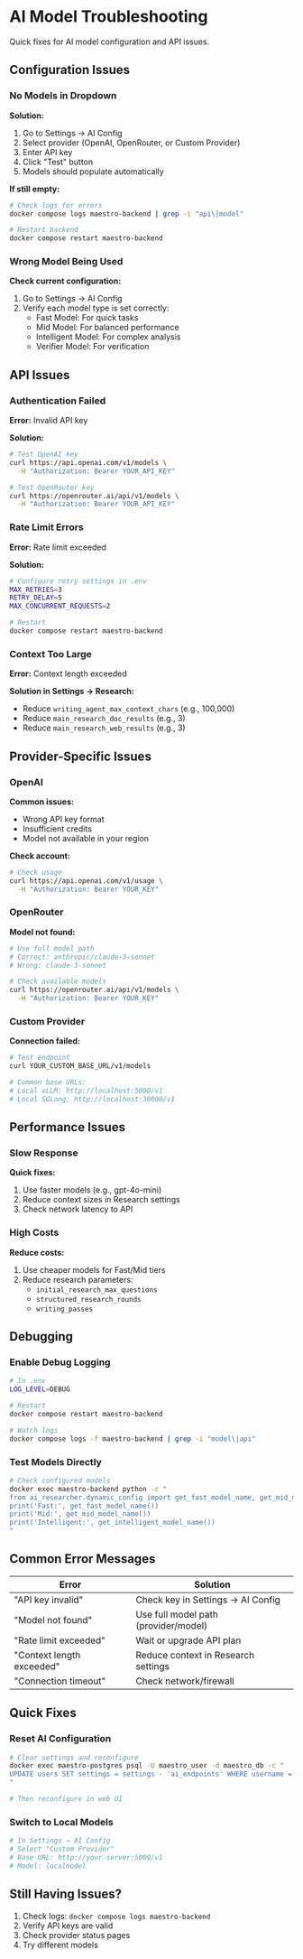 # AI Model Troubleshooting

Quick fixes for AI model configuration and API issues.

## Configuration Issues

### No Models in Dropdown

**Solution:**

1. Go to Settings → AI Config
2. Select provider (OpenAI, OpenRouter, or Custom Provider)
3. Enter API key
4. Click "Test" button
5. Models should populate automatically

<!-- Image not available: AI Config Model Selection (ai-config-model-selection.png) -->

**If still empty:**
```bash
# Check logs for errors
docker compose logs maestro-backend | grep -i "api\|model"

# Restart backend
docker compose restart maestro-backend
```

### Wrong Model Being Used

**Check current configuration:**

1. Go to Settings → AI Config
2. Verify each model type is set correctly:
   - Fast Model: For quick tasks
   - Mid Model: For balanced performance
   - Intelligent Model: For complex analysis
   - Verifier Model: For verification

## API Issues

### Authentication Failed

**Error:** Invalid API key

**Solution:**
```bash
# Test OpenAI key
curl https://api.openai.com/v1/models \
  -H "Authorization: Bearer YOUR_API_KEY"

# Test OpenRouter key
curl https://openrouter.ai/api/v1/models \
  -H "Authorization: Bearer YOUR_API_KEY"
```

### Rate Limit Errors

**Error:** Rate limit exceeded

**Solution:**
```bash
# Configure retry settings in .env
MAX_RETRIES=3
RETRY_DELAY=5
MAX_CONCURRENT_REQUESTS=2

# Restart
docker compose restart maestro-backend
```

### Context Too Large

**Error:** Context length exceeded

**Solution in Settings → Research:**

- Reduce `writing_agent_max_context_chars` (e.g., 100,000)
- Reduce `main_research_doc_results` (e.g., 3)
- Reduce `main_research_web_results` (e.g., 3)

## Provider-Specific Issues

### OpenAI

**Common issues:**

- Wrong API key format
- Insufficient credits
- Model not available in your region

**Check account:**
```bash
# Check usage
curl https://api.openai.com/v1/usage \
  -H "Authorization: Bearer YOUR_KEY"
```

### OpenRouter

**Model not found:**
```bash
# Use full model path
# Correct: anthropic/claude-3-sonnet
# Wrong: claude-3-sonnet

# Check available models
curl https://openrouter.ai/api/v1/models \
  -H "Authorization: Bearer YOUR_KEY"
```

### Custom Provider

**Connection failed:**
```bash
# Test endpoint
curl YOUR_CUSTOM_BASE_URL/v1/models

# Common base URLs:
# Local vLLM: http://localhost:5000/v1
# Local SGLang: http://localhost:30000/v1
```

## Performance Issues

### Slow Response

**Quick fixes:**

1. Use faster models (e.g., gpt-4o-mini)
2. Reduce context sizes in Research settings
3. Check network latency to API

### High Costs

**Reduce costs:**

1. Use cheaper models for Fast/Mid tiers
2. Reduce research parameters:
    - `initial_research_max_questions`
    - `structured_research_rounds`
    - `writing_passes`

## Debugging

### Enable Debug Logging

```bash
# In .env
LOG_LEVEL=DEBUG

# Restart
docker compose restart maestro-backend

# Watch logs
docker compose logs -f maestro-backend | grep -i "model\|api"
```

### Test Models Directly

```bash
# Check configured models
docker exec maestro-backend python -c "
from ai_researcher.dynamic_config import get_fast_model_name, get_mid_model_name, get_intelligent_model_name
print('Fast:', get_fast_model_name())
print('Mid:', get_mid_model_name())
print('Intelligent:', get_intelligent_model_name())
"
```

## Common Error Messages

| Error | Solution |
|-------|----------|
| "API key invalid" | Check key in Settings → AI Config |
| "Model not found" | Use full model path (provider/model) |
| "Rate limit exceeded" | Wait or upgrade API plan |
| "Context length exceeded" | Reduce context in Research settings |
| "Connection timeout" | Check network/firewall |

## Quick Fixes

### Reset AI Configuration

```bash
# Clear settings and reconfigure
docker exec maestro-postgres psql -U maestro_user -d maestro_db -c "
UPDATE users SET settings = settings - 'ai_endpoints' WHERE username = 'admin';
"

# Then reconfigure in web UI
```

### Switch to Local Models

```bash
# In Settings → AI Config
# Select "Custom Provider"
# Base URL: http://your-server:5000/v1
# Model: localmodel
```

## Still Having Issues?

1. Check logs: `docker compose logs maestro-backend`
2. Verify API keys are valid
3. Check provider status pages
4. Try different models